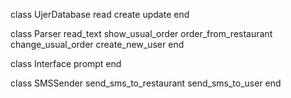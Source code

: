 class UjerDatabase
  read
  create
  update
end

class Parser
  read_text
  show_usual_order
  order_from_restaurant
  change_usual_order
  create_new_user
end

class Interface
  prompt
end

class SMSSender
  send_sms_to_restaurant
  send_sms_to_user
end

